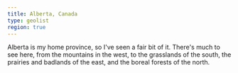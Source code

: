 ```yaml
---
title: Alberta, Canada
type: geolist
region: true
---
```

Alberta is my home province, so I've seen a fair bit of it. There's much to see here, from the mountains in the west, to the grasslands of the south, the prairies and badlands of the east, and the boreal forests of the north. 